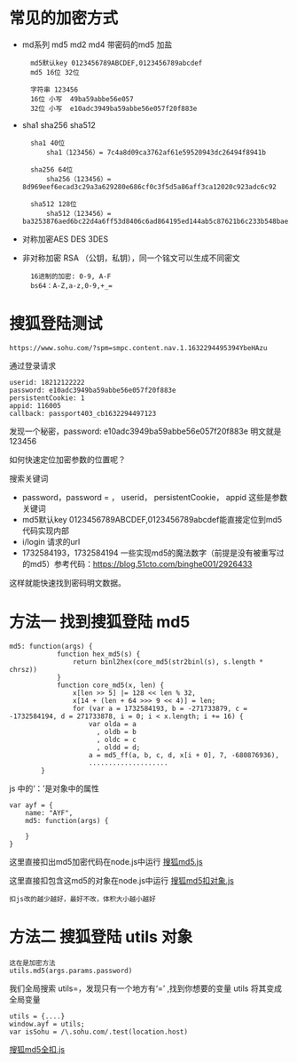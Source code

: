 # 常见的加密方式
* md系列 md5 md2 md4 带密码的md5 加盐
           
        md5默认key 0123456789ABCDEF,0123456789abcdef
        md5 16位 32位
        
        字符串	123456
        16位 小写	49ba59abbe56e057
        32位 小写	e10adc3949ba59abbe56e057f20f883e
        
    
* sha1 sha256 sha512

        sha1 40位
            sha1（123456）= 7c4a8d09ca3762af61e59520943dc26494f8941b
        
        sha256 64位
            sha256（123456）= 8d969eef6ecad3c29a3a629280e686cf0c3f5d5a86aff3ca12020c923adc6c92
            
        sha512 128位
            sha512（123456）= ba3253876aed6bc22d4a6ff53d8406c6ad864195ed144ab5c87621b6c233b548baeae6956df346ec8c17f5ea10f35ee3cbc514797ed7ddd3145464e2a0bab413

* 对称加密AES DES 3DES
* 非对称加密 RSA （公钥，私钥），同一个铭文可以生成不同密文

        16进制的加密: 0-9, A-F
        bs64：A-Z,a-z,0-9,+_=
        
# 搜狐登陆测试 

    https://www.sohu.com/?spm=smpc.content.nav.1.1632294495394YbeHAzu

通过登录请求

    userid: 18212122222
    password: e10adc3949ba59abbe56e057f20f883e
    persistentCookie: 1
    appid: 116005
    callback: passport403_cb1632294497123
    
发现一个秘密，password: e10adc3949ba59abbe56e057f20f883e 明文就是 123456

如何快速定位加密参数的位置呢？

搜索关键词

* password，password = ， userid， persistentCookie， appid 这些是参数关键词
* md5默认key 0123456789ABCDEF,0123456789abcdef能直接定位到md5代码实现内部
* i/login  请求的url
* 1732584193，1732584194 一些实现md5的魔法数字（前提是没有被重写过的md5）参考代码：https://blog.51cto.com/binghe001/2926433

这样就能快速找到密码明文数据。

# 方法一 找到搜狐登陆 md5

    md5: function(args) {
                function hex_md5(s) {
                    return binl2hex(core_md5(str2binl(s), s.length * chrsz))
                }
                function core_md5(x, len) {
                    x[len >> 5] |= 128 << len % 32,
                    x[14 + (len + 64 >>> 9 << 4)] = len;
                    for (var a = 1732584193, b = -271733879, c = -1732584194, d = 271733878, i = 0; i < x.length; i += 16) {
                        var olda = a
                          , oldb = b
                          , oldc = c
                          , oldd = d;
                        a = md5_ff(a, b, c, d, x[i + 0], 7, -680876936),
                        ....................
            }

js 中的‘：’是对象中的属性

    var ayf = {
        name: "AYF",
        md5: function(args) {
        
        }
    }

这里直接扣出md5加密代码在node.js中运行 [搜狐md5.js](搜狐md5.js)

这里直接扣包含这md5的对象在node.js中运行 [搜狐md5扣对象.js](搜狐md5扣对象.js)

    扣js改的越少越好，最好不改，体积大小越小越好

# 方法二 搜狐登陆 utils 对象

    这在是加密方法
    utils.md5(args.params.password)
    
我们全局搜索 utils=，发现只有一个地方有‘=’ ,找到你想要的变量 utils 将其变成全局变量

    utils = {....}
    window.ayf = utils; 
    var isSohu = /\.sohu.com/.test(location.host)

[搜狐md5全扣.js](搜狐md5全扣.js)